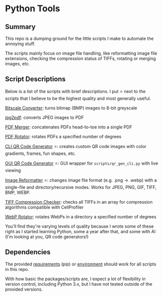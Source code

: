 # Python Tools
## Summary
This repo is a dumping ground for the little scripts I make to automate the annoying stuff.

The scripts mainly focus on image file handling, like reformatting image file extensions, checking the compression status of TIFFs, rotating or merging images, etc.

## Script Descriptions
Below is a list of the scripts with brief descriptions. I put ⭐ next to the scripts that I believe to be the highest quality and most generally useful.

[Bitscale Converter](scripts/bitscale_converter.py): turns bitmap (BMP) images to 8-bit greyscale

[jpg2pdf](scripts/jpg2pdf.py): converts JPEG images to PDF

[PDF Merger](scripts/pdf_merger.py): concatenates PDFs head-to-toe into a single PDF

[PDF Rotator](scripts/pdf_rotator.py): rotates PDFs a specified number of degrees

[CLI QR Code Generator](scripts/qr_gen_cli.py) ⭐: creates custom QR code images with color gradients, frames, fun shapes, etc.

[GUI QR Code Generator](scripts/qr_gen_gui.py) ⭐: GUI wrapper for `scripts/qr_gen_cli.py` with live viewing

[Image Reformatter](scripts/reformat_images.py) ⭐: changes image file format (e.g. .png -> .webp) with a single-file and directory/recursive modes. Works for JPEG, PNG, GIF, TIFF, BMP, WEBP.

[TIFF Compression Checker](scripts/tiff_compression_check.py): checks all TIFFs in an array for compression algorithms compatible with CellProfiler

[WebP Rotator](scripts/webp_rotator.py): rotates WebPs in a directory a specified number of degrees

You'll find they're varying levels of quality because I wrote some of these right as I started learning Python, some a year after that, and some with AI (I'm looking at you, QR code generators!)

## Dependencies
The provided [requirements](requirements.txt) (pip) or [environment](environment.yml) should work for all scripts in this repo.

With how basic the packages/scripts are, I expect a lot of flexibility in version control, including Python 3.x, but I have not tested outside of the provided versions.

